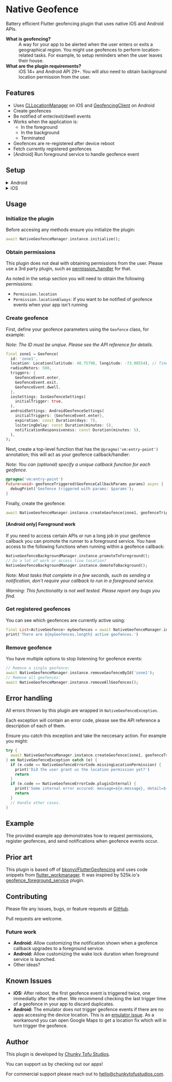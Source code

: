 # Native Geofence

Battery efficient Flutter geofencing plugin that uses native iOS and Android APIs.

<dl>
  <dt><b>What is geofencing?</b></dt>
  <dd>A way for your app to be alerted when the user enters or exits a geographical region. You might use geofences to perform location-related tasks. For example, to setup reminders when the user leaves their house.</dd>
  <dt><b>What are the plugin requirements?</b></dt>
  <dd>iOS 14+ and Android API 29+. You will also need to obtain background location permission from the user.</dd>
</dl>

## Features

* Uses [CLLocationManager](https://developer.apple.com/documentation/corelocation/cllocationmanager) on iOS and [GeofencingClient](https://developer.android.com/develop/sensors-and-location/location/geofencing) on Android
* Create geofences
* Be notified of enter/exit/dwell events
* Works when the application is:
  * In the foreground
  * In the background
  * Terminated
* Geofences are re-registered after device reboot
* Fetch currently registered geofences
* [Android] Run foreground service to handle geofence event

## Setup

<details>
<summary>Android</summary>

### Android

1. In your `AndroidManifest.xml` add the following lines right before `</application>`:

```xml
<!-- Used by plugin: native_geofence -->
<receiver android:name="com.chunkytofustudios.native_geofence.receivers.NativeGeofenceBroadcastReceiver"
          android:exported="true"/>
<receiver android:name="com.chunkytofustudios.native_geofence.receivers.NativeGeofenceRebootBroadcastReceiver"
          android:exported="true">
    <intent-filter>
        <action android:name="android.intent.action.BOOT_COMPLETED"></action>
    </intent-filter>
</receiver>
<service android:name="com.chunkytofustudios.native_geofence.NativeGeofenceForegroundService"
          android:permission="android.permission.BIND_JOB_SERVICE" android:exported="true"/>
```

*Explanation: The `NativeGeofenceBroadcastReceiver` is used to listen for geofence events the Android OS sends. The `NativeGeofenceRebootBroadcastReceiver` runs after device reboot and re-registers geofences (this is required since Android doesn't retain them). Finally, `NativeGeofenceForegroundService` is utilized when you want to run a foreground service when handling a geofence callback.*

2. In the same file declare the neccesary permissions before the `<application ...` line:

```xml
<!-- Used by plugin: native_geofence -->
<uses-permission android:name="android.permission.ACCESS_COARSE_LOCATION"/>
<uses-permission android:name="android.permission.ACCESS_FINE_LOCATION"/>
<uses-permission android:name="android.permission.ACCESS_BACKGROUND_LOCATION" />
<uses-permission android:name="android.permission.RECEIVE_BOOT_COMPLETED"/>
<uses-permission android:name="android.permission.WAKE_LOCK"/>
```

*Explanation: The coarse and fine locations are required to create a geofence. The background location permission is [also required](https://developer.android.com/develop/sensors-and-location/location/geofencing#RequestGeofences) for geofence creation on Android API level 29+. The boot completed permission is required to re-register geofences after reboot. The wake lock permission is only required if you need to run foreground services to respond to geofence events.*

3. Set your `minSdkVersion` to `26` or above.

*Explanation: If you need to support prior Android builds it might be possible to accommodate this. Please send a PR or file a bug.*

See the [example plugin](https://github.com/ChunkyTofuStudios/native_geofence/blob/main/example/android/app/src/main/AndroidManifest.xml) for a full demonstration.

</details>

<details>
<summary>iOS</summary>
 
### iOS

1. Migrate your app to Swift

If your app is using Objective-C you will need to migrate to Swift. [Here is a guide](https://medium.com/@serge_shkurko/50-shades-of-pain-or-how-to-migrate-a-flutter-project-from-objective-c-to-swift-76ada31ab0e3) you can follow.

2. In your `Info.plist` add the following key-value pairs:

```xml
<key>NSLocationWhenInUseUsageDescription</key>
<string>USER_VISIBLE_STRING__DESCRIBE_HOW_YOUR_APP_USES_LOCATION.</string>
<key>NSLocationAlwaysAndWhenInUseUsageDescription</key>
<string>USER_VISIBLE_STRING__DESCRIBE_HOW_YOUR_APP_USES_BACKGROUND_LOCATION.</string>
```

*Explanation: The in-use location permission is required to create geofences. The always location permission is [required](https://dwirandyh.medium.com/deep-dive-into-core-location-in-ios-geofencing-region-monitoring-7846802c968e) if you want to be notified of geofence events when your app isn't running.*

3. Update your AppDelegate to call `NativeGeofencePlugin`:

<details>
<summary>Swift</summary>

#### Swift

In your `AppDelegate.swift` file import the plugin:

```swift
import native_geofence
```

and add the following near the top of the `application` function:

```swift
// Used by plugin: native_geofence
NativeGeofencePlugin.setPluginRegistrantCallback { registry in
    GeneratedPluginRegistrant.register(with: registry)
}
```

</details>

<details>
<summary>Objective-C</summary>

#### Objective-C

In your `AppDelegate.m` file import the plugin and define the `registerPlugins` function:

```objc
#import <native_geofence/NativeGofencePlugin.h>

void registerPlugins(NSObject<FlutterPluginRegistry>* registry) {
  [GeneratedPluginRegistrant registerWithRegistry:registry];
}
```

and add the following within the `application(_:didFinishLaunchingWithOptions:)` function:

```objc
// Used by plugin: native_geofence
[NativeGofencePlugin setPluginRegistrantCallback:registerPlugins];
```

</details>

<br>

3. Set your iOS version to `14.0` or above.

You can do so in your `Podfile` by adding the line `platform :ios, '14.0'`.

*Explanation: If you need to support prior iOS builds it might be possible to accommodate this. Please send a PR or file a bug.*

See the [example plugin](https://github.com/ChunkyTofuStudios/native_geofence/tree/main/example/ios/Runner) for a full demonstration.

</details>

## Usage

### Initialize the plugin

Before accesing any methods ensure you initialize the plugin:

```dart
await NativeGeofenceManager.instance.initialize();
```

### Obtain permissions

This plugin does not deal with obtaining permissions from the user. Please use a 3rd party plugin, such as [permission_handler](https://pub.dev/packages/permission_handler) for that.

As noted in the setup section you will need to obtain the following permissions:

* `Permission.location`
* `Permission.locationAlways`: if you want to be notified of geofence events when your app isn't running

### Create geofence

First, define your geofence parameters using the `Geofence` class, for example:

*Note: The ID must be unqiue. Please see the API reference for details.*

```dart
final zone1 = Geofence(
  id: 'zone1',
  location: Location(latitude: 40.75798, longitude: -73.98554), // Times Square
  radiusMeters: 500,
  triggers: {
    GeofenceEvent.enter,
    GeofenceEvent.exit,
    GeofenceEvent.dwell,
  },
  iosSettings: IosGeofenceSettings(
    initialTrigger: true,
  ),
  androidSettings: AndroidGeofenceSettings(
    initialTriggers: {GeofenceEvent.enter},
    expiration: const Duration(days: 7),
    loiteringDelay: const Duration(minutes: 5),
    notificationResponsiveness: const Duration(minutes: 5),
  ),
);
```

Next, create a top-level function that has the `@pragma('vm:entry-point')` annotation; this will act as your geofence callback/handler:

*Note: You can (optional) specify a unique callback function for each geofence.*

```dart
@pragma('vm:entry-point')
Future<void> geofenceTriggered(GeofenceCallbackParams params) async {
  debugPrint('Geofence triggered with params: $params');
}
```

Finally, create the geofence:

```dart
await NativeGeofenceManager.instance.createGeofence(zone1, geofenceTriggered);
```

#### [Android only] Foreground work

If you need to access certain APIs or run a long job in your geofence callback you can promote the runner to a foreground service. You have access to the following functions when running within a geofence callback:

```dart
NativeGeofenceBackgroundManager.instance.promoteToForeground();
// Do a lot of work or access live location?
NativeGeofenceBackgroundManager.instance.demoteToBackground();
```

*Note: Most tasks that complete in a few seconds, such as sending a notification, don't require your callback to run in a foreground service.*

*Warning: This functionality is not well tested. Please report any bugs you find.*

### Get registered geofences

You can see which geofences are currently active using:

```dart
final List<ActiveGeofence> myGeofences = await NativeGeofenceManager.instance.getRegisteredGeofences();
print('There are ${myGeofences.length} active geofences.')
```

### Remove geofence

You have multiple options to stop listenning for geofence events:

```dart
// Remove a single geofence:
await NativeGeofenceManager.instance.removeGeofenceById('zone1');
// Remove all geofences:
await NativeGeofenceManager.instance.removeAllGeofences();
```

## Error handling

All errors thrown by this plugin are wrapped in `NativeGeofenceException`.

Each exception will contain an error code, please see the API reference a description of each of them.

Ensure you catch this exception and take the neccesary action. For example you might:

```dart
try {
  await NativeGeofenceManager.instance.createGeofence(zone1, geofenceTriggered);
} on NativeGeofenceException catch (e) {
  if (e.code == NativeGeofenceErrorCode.missingLocationPermission) {
    print('Did the user grant us the location permission yet?')
    return
  }
  if (e.code == NativeGeofenceErrorCode.pluginInternal) {
    print('Some internal error occured: message=${e.message}, detail=${e.details}, stackTrace=${e.stacktrace}')
    return
  }
  // Handle other cases.
}
```

## Example

The provided example app demonstrates how to request permissions, register geofences, and send notifications when geofence events occur.

## Prior art

This plugin is based off of [bkonyi/FlutterGeofencing](https://github.com/bkonyi/FlutterGeofencing) and uses code snippets from [flutter_workmanager](https://github.com/fluttercommunity/flutter_workmanager). It was inspired by 525k.io's [geofence_foreground_service](https://pub.dev/packages/geofence_foreground_service) plugin.

## Contributing

Please file any issues, bugs, or feature requests at [GitHub](https://github.com/ChunkyTofuStudios/native_geofence/issues).

Pull requests are welcome.

### Future work

* **Android:** Allow customizing the notification shown when a geofence callback upgrades to a foreground service.
* **Android:** Allow customizing the wake lock duration when foreground service is launched.
* Other ideas?

## Known Issues

* **iOS:** After reboot, the first geofence event is triggered twice, one immediatly after the other. We recommend checking the last trigger time of a geofence in your app to discard duplicates.
* **Android:** The emulator does not trigger geofence events if there are no apps accessing the device location. This is an [emulator issue](https://www.b4x.com/android/forum/threads/solved-sanity-check-does-the-android-emulator-work-with-geofences.139196/page-2#post-881415). As a workaround you can open Google Maps to get a location fix which will in turn trigger the geofence.

## Author

This plugin is developed by [Chunky Tofu Studios](https://chunkytofustudios.com).

You can support us by checking out our apps!

For commercial support please reach out to hello@chunkytofustudios.com.
